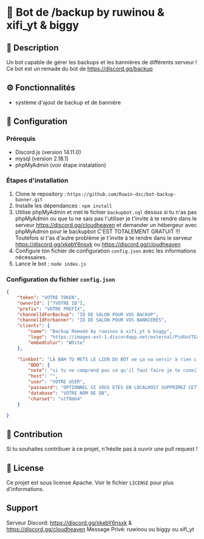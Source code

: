 
# :robot: **Bot de /backup by ruwinou & xifi_yt & biggy**

## :pencil: **Description**
Un bot capable de gérer les backups et les bannières de différents serveur ! 
Ce bot est un remade du bot de https://discord.gg/backup

## :gear: **Fonctionnalités**
- système d'ajout de backup et de bannière

## :wrench: **Configuration**

### **Prérequis**
- Discord.js (version 14.11.0)
- mysql (version 2.18.1)
- phpMyAdmin (voir étape instalation)

### **Étapes d'installation**
1. Clone le repository : `https://github.com/Ruwin-dsc/bot-backup-banner.git`
2. Installe les dépendances : `npm install`
3. Utilise phpMyAdmin et met le fichier `backupbot.sql` dessus si tu n'as pas phpMyAdmin ou que tu ne sais pas l'utiliser je t'invite à te rendre dans le serveur https://discord.gg/cloudheaven et demander un hébergeur avec phpMyAdmin pour le backupbot C'EST TOTALEMENT GRATUIT !!! Toutefois si t'as d'autre problème je t'invite à te rendre dans le serveur https://discord.gg/xkebY6nsxk ou https://discord.gg/cloudheaven
4. Configure ton fichier de configuration `config.json` avec les informations nécessaires.
5. Lance le bot : `node index.js`

### **Configuration du fichier `config.json`**
```json
{
    "token": "VOTRE TOKEN",
    "ownerId": ["7VOTRE ID"],
    "prefix": "VOTRE PREFIX", 
    "channelIdForBackup": "ID DE SALON POUR VOS BACKUP",
    "channelIdForbanner": "ID DE SALON POUR VOS BANNIERES",
    "clients": {
        "name": "Backup Remade by ruwinou & xifi_yt & biggy",
        "logo": "https://images-ext-1.discordapp.net/external/PidUutTGrD3gOXhulBlt7u759MFBv81KZqZuH9R3A9U/https/cdn.discordapp.com/avatars/1132275253435957300/9482cad30d38e82ca37bc8a99f25c6b8.webp?width=281&height=281",
        "embedColor": "White"
    },

    "linkbot": "LA BAH TU METS LE LIEN DU BOT oe ça va servir à rien c juste pour le style", 
        "BDD": {
        "note": "si tu ne comprend pas ce qu'il faut faire je te coneille d'aller voir le readme du github ou rejoindre le support https://discord.gg/zcN3sB5KSv",
        "host": "",     
        "user": "VOTRE USER",
        "password": "OPTIONNEL SI VOUS ETES EN LOCALHOST SUPPRIMEZ CETTE LIGNE",
        "database": "VOTRE NOM DE DB",
        "charset": "utf8mb4"
    }

}
```

## :raised_hands: **Contribution**
Si tu souhaites contribuer à ce projet, n'hésite pas à ouvrir une pull request !

## :page_facing_up: **License**
Ce projet est sous license Apache. Voir le fichier `LICENSE` pour plus d'informations.

## **Support**
Serveur Discord: https://discord.gg/xkebY6nsxk & https://discord.gg/cloudheaven
Message Privé: ruwinou ou biggy ou xifi_yt

